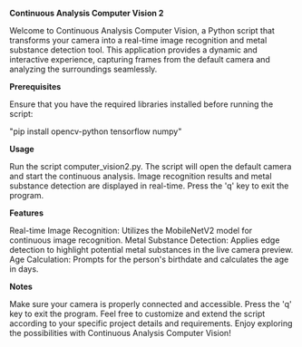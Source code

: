 **Continuous Analysis Computer Vision 2**

Welcome to Continuous Analysis Computer Vision, a Python script that transforms your camera into a real-time image recognition and metal substance detection tool. This application provides a dynamic and interactive experience, capturing frames from the default camera and analyzing the surroundings seamlessly.

**Prerequisites**

Ensure that you have the required libraries installed before running the script:

"pip install opencv-python tensorflow numpy"

**Usage**

Run the script computer_vision2.py.
The script will open the default camera and start the continuous analysis.
Image recognition results and metal substance detection are displayed in real-time.
Press the 'q' key to exit the program.

**Features**

Real-time Image Recognition: Utilizes the MobileNetV2 model for continuous image recognition.
Metal Substance Detection: Applies edge detection to highlight potential metal substances in the live camera preview.
Age Calculation: Prompts for the person's birthdate and calculates the age in days.

**Notes**

Make sure your camera is properly connected and accessible.
Press the 'q' key to exit the program.
Feel free to customize and extend the script according to your specific project details and requirements. Enjoy exploring the possibilities with Continuous Analysis Computer Vision!
